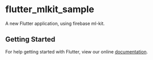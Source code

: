# flutter_mlkit_sample

A new Flutter application, using firebase ml-kit.

## Getting Started

For help getting started with Flutter, view our online
[documentation](https://flutter.io/).
